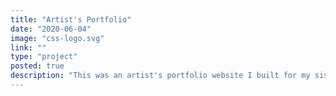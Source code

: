 ```yaml
---
title: "Artist's Portfolio"
date: "2020-06-04"
image: "css-logo.svg"
link: ""
type: "project"
posted: true
description: "This was an artist's portfolio website I built for my sister. It was created in HTML and CSS, and made use of the Bootstrap CSS library. It was also my first attempt at responsive design, though it failed in several areas where I have since improved."
---
```

